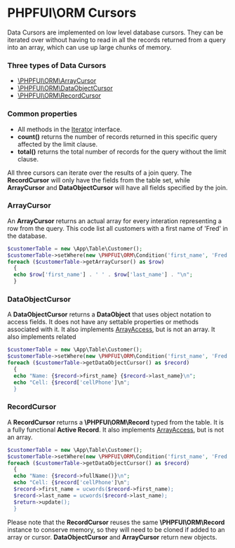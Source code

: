 # PHPFUI\ORM Cursors
Data Cursors are implemented on low level database cursors. They can be iterated over without having to read in all the records returned from a query into an array, which can use up large chunks of memory.

### Three types of Data Cursors
- [\PHPFUI\ORM\ArrayCursor](http://phpfui.com/?n=PHPFUI%5CORM&c=ArrayCursor)
- [\PHPFUI\ORM\DataObjectCursor](http://phpfui.com/?n=PHPFUI%5CORM&c=DataObjectCursor)
- [\PHPFUI\ORM\RecordCursor](http://phpfui.com/?n=PHPFUI%5CORM&c=RecordCursor)

### Common properties
- All methods in the [Iterator](https://www.php.net/manual/en/class.iterator.php) interface.
- **count()** returns the number of records returned in this specific query affected by the limit clause.
- **total()** returns the total number of records for the query without the limit clause.

All three cursors can iterate over the results of a join query.  The **RecordCursor** will only have the fields from the table set, while **ArrayCursor** and **DataObjectCursor** will have all fields specified by the join.

### ArrayCursor
An **ArrayCursor** returns an actual array for every interation representing a row from the query. This code list all customers with a first name of 'Fred' in the database.
```php
$customerTable = new \App\Table\Customer();
$customerTable->setWhere(new \PHPFUI\ORM\Condition('first_name', 'Fred'));
foreach ($customerTable->getArrayCursor() as $row)
  {
  echo $row['first_name'] . ' ' . $row['last_name'] . "\n";
  }
```
### DataObjectCursor
A **DataObjectCursor** returns a **DataObject** that uses object notation to access fields. It does not have any settable properties or methods associated with it. It also implements [ArrayAccess](https://www.php.net/manual/en/class.arrayaccess.php), but is not an array.  It also implements related
```php
$customerTable = new \App\Table\Customer();
$customerTable->setWhere(new \PHPFUI\ORM\Condition('first_name', 'Fred'));
foreach ($customerTable->getDataObjectCursor() as $record)
  {
  echo "Name: {$record->first_name} {$record->last_name}\n";
  echo "Cell: {$record['cellPhone']\n";
  }
```
### RecordCursor
A **RecordCursor** returns a **\PHPFUI\ORM\Record** typed from the table. It is a fully functional **Active Record**. It also implements [ArrayAccess](https://www.php.net/manual/en/class.arrayaccess.php), but is not an array.
```php
$customerTable = new \App\Table\Customer();
$customerTable->setWhere(new \PHPFUI\ORM\Condition('first_name', 'Fred'));
foreach ($customerTable->getDataObjectCursor() as $record)
  {
  echo "Name: {$record->fullName()}\n";
  echo "Cell: {$record['cellPhone']\n";
  $record->first_name = ucwords($record->first_name);
  $record->last_name = ucwords($record->last_name);
  $return->update();
  }
```

Please note that the **RecordCursor** reuses the same **\PHPFUI\ORM\Record** instance to conserve memory, so they will need to be cloned if added to an array or cursor.  **DataObjectCursor** and **ArrayCursor** return new objects.

